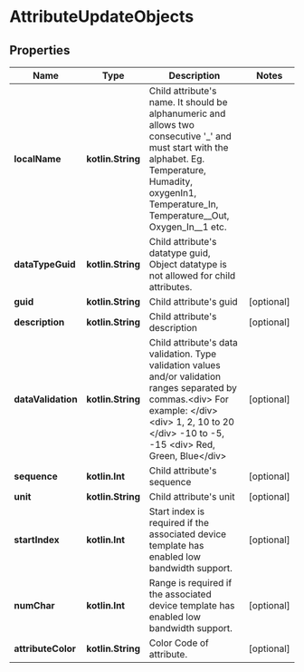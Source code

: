 
# AttributeUpdateObjects

## Properties
Name | Type | Description | Notes
------------ | ------------- | ------------- | -------------
**localName** | **kotlin.String** | Child attribute&#39;s name.   It should be alphanumeric and allows two consecutive &#39;_&#39; and must start with the alphabet.   Eg. Temperature, Humadity, oxygenIn1, Temperature_In, Temperature__Out, Oxygen_In__1  etc. | 
**dataTypeGuid** | **kotlin.String** | Child attribute&#39;s datatype guid, Object datatype is not allowed for child attributes. | 
**guid** | **kotlin.String** | Child attribute&#39;s guid |  [optional]
**description** | **kotlin.String** | Child attribute&#39;s description |  [optional]
**dataValidation** | **kotlin.String** | Child attribute&#39;s data validation.   Type validation values and/or validation ranges separated by commas.&lt;div&gt; For example: &lt;/div&gt;&lt;div&gt;  1, 2, 10 to 20 &lt;/div&gt; -10 to -5, -15 &lt;div&gt; Red, Green, Blue&lt;/div&gt; |  [optional]
**sequence** | **kotlin.Int** | Child attribute&#39;s sequence |  [optional]
**unit** | **kotlin.String** | Child attribute&#39;s unit |  [optional]
**startIndex** | **kotlin.Int** | Start index is required if the associated device template has enabled low bandwidth support. |  [optional]
**numChar** | **kotlin.Int** | Range is required if the associated device template has enabled low bandwidth support. |  [optional]
**attributeColor** | **kotlin.String** | Color Code of attribute. |  [optional]



